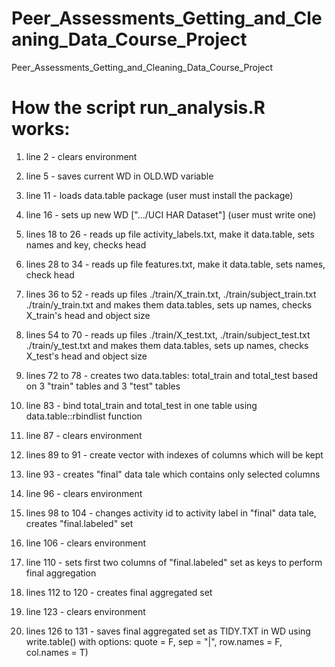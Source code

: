 Peer_Assessments_Getting_and_Cleaning_Data_Course_Project
=========================================================

Peer_Assessments_Getting_and_Cleaning_Data_Course_Project

How the script run_analysis.R works:
====================================

01) line 2 - clears environment

02) line 5 - saves current WD in OLD.WD variable

03) line 11 - loads data.table package (user must install the package)

04) line 16 - sets up new WD [".../UCI HAR Dataset"] (user must write one)

05) lines 18 to 26 - reads up file activity_labels.txt, make it data.table, sets names and key, checks head

06) lines 28 to 34 - reads up file features.txt, make it data.table, sets names, check head

07) lines 36 to 52 - reads up files ./train/X_train.txt, ./train/subject_train.txt ./train/y_train.txt and makes them data.tables, sets up names, checks X_train's head and object size

08) lines 54 to 70 - reads up files ./train/X_test.txt, ./train/subject_test.txt ./train/y_test.txt and makes them data.tables, sets up names, checks X_test's head and object size

09) lines 72 to 78 - creates two data.tables: total_train and total_test based on 3 "train" tables and 3 "test" tables

10) line 83 - bind total_train and total_test in one table using data.table::rbindlist function

11) line 87 - clears environment

12) lines 89 to 91 - create vector with indexes of columns which will be kept

13) line 93 - creates "final" data tale which contains only selected columns

14) line 96 - clears environment

15) lines 98 to 104 - changes activity id to activity label in "final" data tale, creates "final.labeled" set

16) line 106 - clears environment

17) line 110 - sets first two columns of "final.labeled" set as keys to perform final aggregation

18) lines 112 to 120 - creates final aggregated set

19) line 123 - clears environment

20) lines 126 to 131 - saves final aggregated set as TIDY.TXT in WD using write.table() with options: quote = F, sep = "|", row.names = F, col.names = T)


